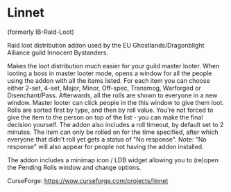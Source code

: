 # Linnet

(formerly IB-Raid-Loot)

Raid loot distribution addon used by the EU Ghostlands/Dragonblight Alliance guild Innocent Bystanders.

Makes the loot distribution much easier for your guild master looter. When looting a boss in master looter mode, opens a window for all the people using the addon with all the items listed. For each item you can choose either 2-set, 4-set, Major, Minor, Off-spec, Transmog, Warforged or Disenchant/Pass. Afterwards, all the rolls are shown to everyone in a new window. Master looter can click people in the this window to give them loot. Rolls are sorted first by type, and then by roll value. You're not forced to give the item to the person on top of the list - you can make the final decision yourself. The addon also includes a roll timeout, by default set to 2 minutes. The item can only be rolled on for the time specified, after which everyone that didn't roll yet gets a status of "No response". Note: "No response" will also appear for people not having the addon installed.

The addon includes a minimap icon / LDB widget allowing you to (re)open the Pending Rolls window and change options.

CurseForge: https://wow.curseforge.com/projects/linnet